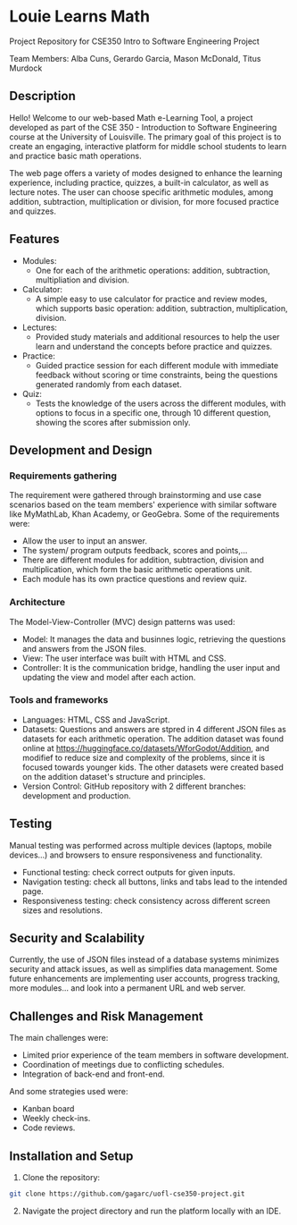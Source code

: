 # Louie Learns Math

Project Repository for CSE350 Intro to Software Engineering Project

Team Members: Alba Cuns, Gerardo Garcia, Mason McDonald, Titus Murdock

## Description

Hello! Welcome to our web-based Math e-Learning Tool, a project developed as part of the CSE 350 - Introduction to Software Engineering course at the University of Louisville. The primary goal of this project is to create an engaging, interactive platform for middle school students to learn and practice basic math operations.

The web page offers a variety of modes designed to enhance the learning experience, including practice, quizzes, a built-in calculator, as well as lecture notes. The user can choose specific arithmetic modules, among addition, subtraction, multiplication or division, for more focused practice and quizzes.

## Features
* Modules:
    - One for each of the arithmetic operations: addition, subtraction, multipliation and division.
* Calculator:
    - A simple easy to use calculator for practice and review modes, which supports basic operation: addition, subtraction, multiplication, division.
* Lectures:
    - Provided study materials and additional resources to help the user learn and understand the concepts before practice and quizzes.
* Practice:
    - Guided practice session for each different module with immediate feedback without scoring or time constraints, being the questions generated randomly from each dataset.
* Quiz:
    - Tests the knowledge of the users across the different modules, with options to focus in a specific one, through 10 different question, showing the scores after submission only. 

## Development and Design
### Requirements gathering
The requirement were gathered through brainstorming and use case scenarios based on the team members' experience with similar software like MyMathLab, Khan Academy, or GeoGebra. Some of the requirements were:
* Allow the user to input an answer.
* The system/ program outputs feedback, scores and points,...
* There are different modules for addition, subtraction, division and multiplication, which form the basic arithmetic operations unit.
* Each module has its own practice questions and review quiz.

### Architecture
The Model-View-Controller (MVC) design patterns was used:
* Model: It manages the data and businnes logic, retrieving the questions and answers from the JSON files.
* View: The user interface was built with HTML and CSS.
* Controller: It is the communication bridge, handling the user input and updating the view and model after each action.
  
### Tools and frameworks
* Languages: HTML, CSS and JavaScript.
* Datasets: Questions and answers are stpred in 4 different JSON files as datasets for each arithmetic operation. The addition dataset was found online at https://huggingface.co/datasets/WforGodot/Addition, and modifief to reduce size and complexity of the problems, since it is focused towards younger kids. The other datasets were created based on the addition dataset's structure and principles.
* Version Control: GitHub repository with 2 different branches: development and production.
  
## Testing
Manual testing was performed across multiple devices (laptops, mobile devices...) and browsers to ensure responsiveness and functionality. 
* Functional testing: check correct outputs for given inputs.
* Navigation testing: check all buttons, links and tabs lead to the intended page.
* Responsiveness testing: check consistency across different screen sizes and resolutions.
  
## Security and Scalability
Currently, the use of JSON files instead of a database systems minimizes security and attack issues, as well as simplifies data management. Some future enhancements are implementing user accounts, progress tracking, more modules... and look into a permanent URL and web server.

## Challenges and Risk Management

The main challenges were:
* Limited prior experience of the team members in software development.
* Coordination of meetings due to conflicting schedules.
* Integration of back-end and front-end.

And some strategies used were:
* Kanban board
* Weekly check-ins.
* Code reviews.
  
## Installation and Setup
1. Clone the repository:
```bash
git clone https://github.com/gagarc/uofl-cse350-project.git
```

2. Navigate the project directory and run the platform locally with an IDE.


